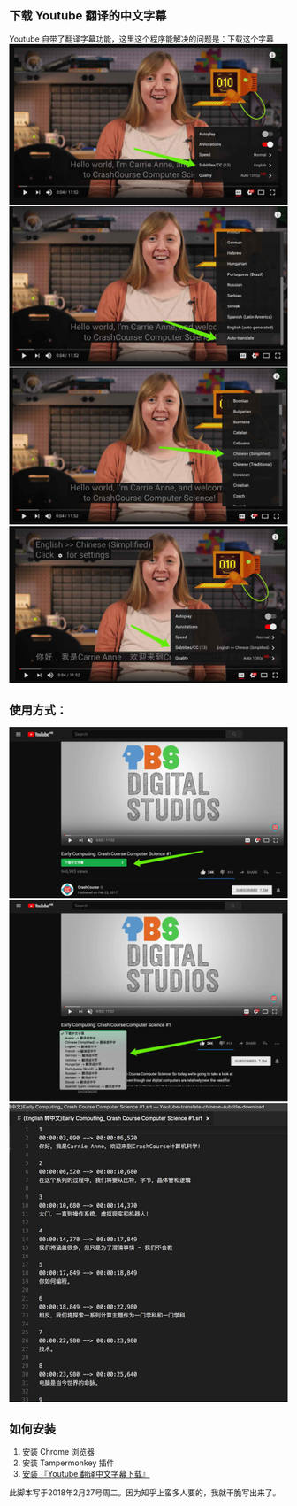 ## 下载 Youtube 翻译的中文字幕
Youtube 自带了翻译字幕功能，这里这个程序能解决的问题是：下载这个字幕
![y1](img/get1.jpg)
![y2](img/get2.jpg)
![y3](img/get3.jpg)    
![y4](img/get4.jpg)    

## 使用方式：    
![1](img/1.jpg)
![2](img/2.jpg)
![3](img/3.jpg)


## 如何安装
1. 安装 Chrome 浏览器
2. 安装 Tampermonkey 插件
3. [安装 『Youtube 翻译中文字幕下载』](https://greasyfork.org/zh-CN/scripts/38941-youtube-%E7%BF%BB%E8%AF%91%E4%B8%AD%E6%96%87%E5%AD%97%E5%B9%95%E4%B8%8B%E8%BD%BD-v1)

此脚本写于2018年2月27号周二。因为知乎上蛮多人要的，我就干脆写出来了。
